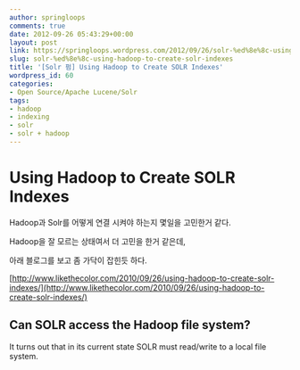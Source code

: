 ```yaml
---
author: springloops
comments: true
date: 2012-09-26 05:43:29+00:00
layout: post
link: https://springloops.wordpress.com/2012/09/26/solr-%ed%8e%8c-using-hadoop-to-create-solr-indexes/
slug: solr-%ed%8e%8c-using-hadoop-to-create-solr-indexes
title: '[Solr 펌] Using Hadoop to Create SOLR Indexes'
wordpress_id: 60
categories:
- Open Source/Apache Lucene/Solr
tags:
- hadoop
- indexing
- solr
- solr + hadoop
---
```


# Using Hadoop to Create SOLR Indexes

  


  


Hadoop과 Solr를 어떻게 연결 시켜야 하는지 몇일을 고민한거 같다.

  


Hadoop을 잘 모르는 상태여서 더 고민을 한거 같은데,

  


아래 블로그를 보고 좀 가닥이 잡힌듯 하다.

  


[http://www.likethecolor.com/2010/09/26/using-hadoop-to-create-solr-indexes/](http://www.likethecolor.com/2010/09/26/using-hadoop-to-create-solr-indexes/)

## Can SOLR access the Hadoop file system?

It turns out that in its current state SOLR must read/write to a local file system. 

